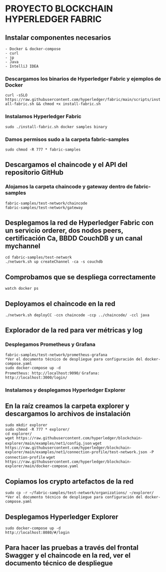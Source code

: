 # PROYECTO BLOCKCHAIN HYPERLEDGER FABRIC
## Instalar componentes necesarios ##   
```- Docker & docker-compose```   
```- curl```     
```- jp```   
```- Java```     
```- IntelliJ IDEA```    
### Descargamos los binarios de Hyperledger Fabric y ejemplos de Docker ###   
```curl -sSLO https://raw.githubusercontent.com/hyperledger/fabric/main/scripts/install-fabric.sh && chmod +x install-fabric.sh```
### Instalamos Hyperledger Fabric ###   
```sudo ./install-fabric.sh docker samples binary```   
### Damos permisos sudo a la carpeta fabric-samples ###   
```sudo chmod -R 777 * fabric-samples```  
## Descargamos el chaincode y el API del repositorio GitHub ##   
### Alojamos la carpeta chaincode y gateway dentro de fabric-samples ###  
```fabric-samples/test-network/chaincode```  
```fabric-samples/test-network/gateway```  
## Desplegamos la red de Hyperledger Fabric con un servicio orderer, dos nodos peers, certificación Ca, BBDD CouchDB y un canal mychannel ##
```cd fabric-samples/test-network```   
```./network.sh up createChannel -ca -s couchdb```  
## Comprobamos que se despliega correctamente ##
```watch docker ps```  
## Deployamos el chaincode en la red ##   
```./network.sh deployCC -ccn chaincode -ccp ../chaincode/ -ccl java```  
## Explorador de la red para ver métricas y log ##   
### Desplegamos Prometheus y Grafana ###   
```fabric-samples/test-network/prometheus-grafana```   
```*Ver el documento técnico de despliegue para configuración del docker-compose.yaml```  
```sudo docker-compose up -d```  
```Prometheus: http://localhost:9090/``` 
```Grafana: http://localhost:3000/login/```  
### Instalamos y desplegamos Hyperledger Explorer ###   
## En la raíz creamos la carpeta explorer y descargamos lo archivos de instalación ##   
```sudo mkdir explorer```  
```sudo chmod -R 777 * explorer/```  
```cd explorer/```  
```wget https://raw.githubusercontent.com/hyperledger/blockchain-explorer/main/examples/net1/config.json```
```wget https://raw.githubusercontent.com/hyperledger/blockchain-explorer/main/examples/net1/connection-profile/test-network.json -P connection-profile``` 
```wget https://raw.githubusercontent.com/hyperledger/blockchain-explorer/main/docker-compose.yaml```  
## Copiamos los crypto artefactos de la red ##   
```sudo cp -r ~/fabric-samples/test-network/organizations/ ~/explorer/```  
```*Ver el documento técnico de despliegue para configuración del docker-compose.yaml``` 
## Desplegamos Hyperledger Explorer ##   
```sudo docker-compose up -d```  
```http://localhost:8080/#/login```  

## Para hacer las pruebas a través del frontal Swagger y el chaincode en la red, ver el documento técnico de despliegue ##   




